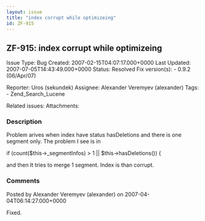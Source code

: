 ```yaml
---
layout: issue
title: "index corrupt while optimizeing"
id: ZF-915
---
```


ZF-915: index corrupt while optimizeing
---------------------------------------

 Issue Type: Bug Created: 2007-02-15T04:07:17.000+0000 Last Updated: 2007-07-05T14:43:49.000+0000 Status: Resolved Fix version(s): - 0.9.2 (06/Apr/07)
 
 Reporter:  Uros (sekundek)  Assignee:  Alexander Veremyev (alexander)  Tags: - Zend\_Search\_Lucene
 
 Related issues: 
 Attachments: 
### Description

Problem arives when index have status hasDeletions and there is one segment only. The problem I see is in

if (count($this->\_segmentInfos) > 1 || $this->hasDeletions()) {

and then It tries to merge 1 segment. Index is than corrupt.

 

 

### Comments

Posted by Alexander Veremyev (alexander) on 2007-04-04T06:14:27.000+0000

Fixed.

 

 